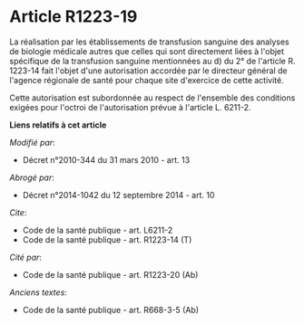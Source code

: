 # Article R1223-19

La réalisation par les établissements de transfusion sanguine des analyses de biologie médicale autres que celles qui sont
directement liées à l'objet spécifique de la transfusion sanguine mentionnées au d) du 2° de l'article R. 1223-14 fait
l'objet d'une autorisation accordée par le directeur général de l'agence régionale de santé pour chaque site d'exercice de
cette activité. 

Cette autorisation est subordonnée au respect de l'ensemble des conditions exigées pour l'octroi de l'autorisation prévue à
l'article L. 6211-2.

**Liens relatifs à cet article**

_Modifié par_:

  - Décret n°2010-344 du 31 mars 2010 - art. 13

_Abrogé par_:

  - Décret n°2014-1042 du 12 septembre 2014 - art. 10

_Cite_:

  - Code de la santé publique - art. L6211-2
  - Code de la santé publique - art. R1223-14 (T)

_Cité par_:

  - Code de la santé publique - art. R1223-20 (Ab)

_Anciens textes_:

  - Code de la santé publique - art. R668-3-5 (Ab)

